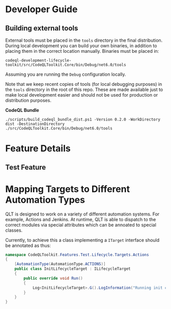 # Developer Guide 

## Building external tools

External tools must be placed in the `tools` directory in the final distribution. During local development you can build your own binaries, in addition to placing them in the correct location manually. Binaries must be placed in:

```
codeql-development-lifecycle-toolkit/src/CodeQLToolkit.Core/bin/Debug/net6.0/tools 
```

Assuming you are running the `Debug` configuration locally. 

Note that we keep recent copies of tools (for local debugging purposes) in the `tools` directory in the root of this repo. These are made available just to make local development easier and should not be used for production or distribution purposes. 

**CodeQL Bundle**

```
./scripts/build_codeql_bundle_dist.ps1 -Version 0.2.0 -WorkDirectory dist -DestinationDirectory ./src/CodeQLToolkit.Core/bin/Debug/net6.0/tools
```



# Feature Details

## 


## Test Feature

# Mapping Targets to Different Automation Types

QLT is designed to work on a variety of different automation systems. For example, 
Actions and Jenkins. At runtime, QLT is able to dispatch to the correct modules via 
special attributes which can be annoated to special classes.

Currently, to achieve this a class implementing a `ITarget` interface should be annotated as thus:

```C#
namespace CodeQLToolkit.Features.Test.Lifecycle.Targets.Actions
{
    [AutomationType(AutomationType.ACTIONS)]
    public class InitLifecycleTarget : ILifecycleTarget
    {
        public override void Run()
        {
            Log<InitLifecycleTarget>.G().LogInformation("Running init command...");
        }
    }
}
```